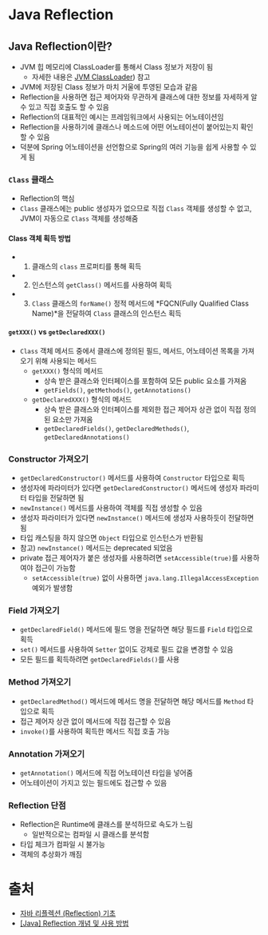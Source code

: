 # Java Reflection


## Java Reflection이란?
- JVM 힙 메모리에 ClassLoader를 통해서 Class 정보가 저장이 됨
  - 자세한 내용은 [JVM ClassLoader](https://github.com/k1m743hyun/TIL/blob/main/Java/JVM%20ClassLoader.md)) 참고
- JVM에 저장된 Class 정보가 마치 거울에 투영된 모습과 같음
- Reflection을 사용하면 접근 제어자와 무관하게 클래스에 대한 정보를 자세하게 알 수 있고 직접 호출도 할 수 있음
- Reflection의 대표적인 예시는 프레임워크에서 사용되는 어노테이션임
- Reflection을 사용하기에 클래스나 메소드에 어떤 어노테이션이 붙어있는지 확인할 수 있음
- 덕분에 Spring 어노테이션을 선언함으로 Spring의 여러 기능을 쉽게 사용할 수 있게 됨


### `Class` 클래스
- Reflection의 핵심
- `Class` 클래스에는 public 생성자가 없으므로 직접 `Class` 객체를 생성할 수 없고, JVM이 자동으로 `Class` 객체를 생성해줌


#### Class 객체 획득 방법
- 1) 클래스의 `class` 프로퍼티를 통해 획득
- 2) 인스턴스의 `getClass()` 메서드를 사용하여 획득
- 3) `Class` 클래스의 `forName()` 정적 메서드에 *FQCN(Fully Qualified Class Name)*을 전달하여 `Class` 클래스의 인스턴스 획득


#### `getXXX()` vs `getDeclaredXXX()`
- `Class` 객체 메서드 중에서 클래스에 정의된 필드, 메서드, 어노테이션 목록을 가져오기 위해 사용되는 메서드
  - `getXXX()` 형식의 메서드
    - 상속 받은 클래스와 인터페이스를 포함하여 모든 public 요소를 가져옴
    - `getFields()`, `getMethods()`, `getAnnotations()`
  - `getDeclaredXXX()` 형식의 메서드
    - 상속 받은 클래스와 인터페이스를 제외한 접근 제어자 상관 없이 직접 정의된 요소만 가져옴
    - `getDeclaredFields()`, `getDeclaredMethods()`, `getDeclaredAnnotations()`


### Constructor 가져오기
- `getDeclaredConstructor()` 메서드를 사용하여 `Constructor` 타입으로 획득
- 생성자에 파라미터가 있다면 `getDeclaredConstructor()` 메서드에 생성자 파라미터 타입을 전달하면 됨
- `newInstance()` 메서드를 사용하여 객체를 직접 생성할 수 있음
- 생성자 파라미터가 있다면 `newInstance()` 메서드에 생성자 사용하듯이 전달하면 됨
- 타입 캐스팅을 하지 않으면 `Object` 타입으로 인스턴스가 반환됨
- 참고) `newInstance()` 메서드는 deprecated 되었음
- private 접근 제어자가 붙은 생성자를 사용하려면 `setAccessible(true)`를 사용하여야 접근이 가능함
  - `setAccessible(true)` 없이 사용하면 `java.lang.IllegalAccessException` 예외가 발생함


### Field 가져오기
- `getDeclaredField()` 메서드에 필드 명을 전달하면 해당 필드를 `Field` 타입으로 획득
- `set()` 메서드를 사용하여 `Setter` 없이도 강제로 필드 값을 변경할 수 있음
- 모든 필드를 획득하려면 `getDeclaredFields()`를 사용


### Method 가져오기
- `getDeclaredMethod()` 메서드에 메서드 명을 전달하면 해당 메서드를 `Method` 타입으로 획득
- 접근 제어자 상관 없이 메서드에 직접 접근할 수 있음
- `invoke()`를 사용하여 획득한 메서드 직접 호출 가능


### Annotation 가져오기
- `getAnnotation()` 메서드에 직접 어노테이션 타입을 넣어줌
- 어노테이션이 가지고 있는 필드에도 접근할 수 있음


### Reflection 단점
- Reflection은 Runtime에 클래스를 분석하므로 속도가 느림
  - 일반적으로는 컴파일 시 클래스를 분석함
- 타입 체크가 컴파일 시 불가능
- 객체의 추상화가 깨짐


# 출처
- [자바 리플렉션 (Reflection) 기초](https://hudi.blog/java-reflection/)
- [[Java] Reflection 개념 및 사용 방법](https://steady-coding.tistory.com/609)